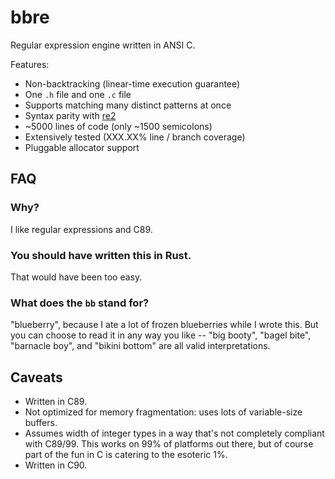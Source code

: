 # bbre

Regular expression engine written in ANSI C.

Features:
- Non-backtracking (linear-time execution guarantee)
- One `.h` file and one `.c` file
- Supports matching many distinct patterns at once
- Syntax parity with [re2](https://github.com/google/re2/wiki/Syntax)
- ~5000 lines of code (only ~1500 semicolons)
- Extensively tested (XXX.XX% line / branch coverage)
- Pluggable allocator support

## FAQ

### Why?

I like regular expressions and C89.

### You should have written this in Rust.

That would have been too easy.

### What does the `bb` stand for?

"blueberry", because I ate a lot of frozen blueberries while I wrote this. But you can choose to read it in any way you like -- "big booty", "bagel bite", "barnacle boy", and "bikini bottom" are all valid interpretations.

## Caveats
- Written in C89.
- Not optimized for memory fragmentation: uses lots of variable-size buffers.
- Assumes width of integer types in a way that's not completely compliant with C89/99. This works on 99% of platforms out there, but of course part of the fun in C is catering to the esoteric 1%.
- Written in C90.


